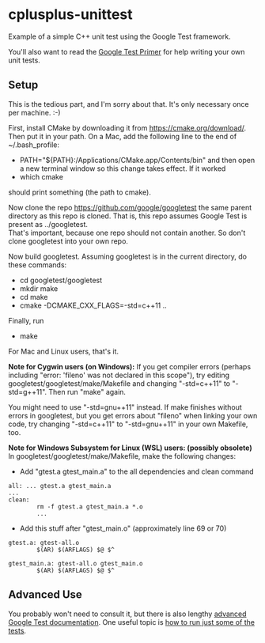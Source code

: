 # cplusplus-unittest
Example of a simple C++ unit test using the Google Test framework.  

You'll also want to read the [Google Test Primer](https://github.com/google/googletest/blob/master/googletest/docs/Primer.md) 
for help writing your own unit tests.

## Setup

This is the tedious part, and I'm sorry about that.  It's only necessary once per machine. :-)

First, install CMake by downloading it from https://cmake.org/download/.
Then put it in your path.  On a Mac, add the following line to the end of ~/.bash_profile:
* PATH="${PATH}:/Applications/CMake.app/Contents/bin"
and then open a new terminal window so this change takes effect. If it worked
* which cmake

should print something (the path to cmake).

Now clone the repo https://github.com/google/googletest the same
parent directory as this repo is cloned.  That is, this repo assumes
Google Test is present as ../googletest.  
That's important, because one repo should not contain another. 
So don't clone googletest into your own repo.

Now build googletest.  Assuming googletest is in the current directory, do these commands:
* cd googletest/googletest
* mkdir make
* cd make
* cmake -DCMAKE_CXX_FLAGS=-std=c++11 ..

Finally, run
* make

For Mac and Linux users, that's it.

**Note for Cygwin users (on Windows):** If you get compiler errors 
(perhaps including "error: 'fileno' was not declared in this scope"), 
try editing googletest/googletest/make/Makefile and changing "-std=c++11"
to "-std=g++11".  Then run "make" again.

You might need to use "-std=gnu++11" instead.  If make finishes without errors in googletest, 
but you get errors about "fileno" when linking your own code, 
try changing "-std=c++11" to "-std=gnu++11" in your own Makefile, too.

**Note for Windows Subsystem for Linux (WSL) users: (possibly obsolete)** 
In googletest/googletest/make/Makefile, make the following changes:
* Add "gtest.a gtest_main.a" to the all dependencies and clean command
```
all: ... gtest.a gtest_main.a
...
clean:
        rm -f gtest.a gtest_main.a *.o
        ...
```
* Add this stuff after "gtest_main.o" (approximately line 69 or 70)
```
gtest.a: gtest-all.o
        $(AR) $(ARFLAGS) $@ $^

gtest_main.a: gtest-all.o gtest_main.o
        $(AR) $(ARFLAGS) $@ $^
```

## Advanced Use
You probably won't need to consult it, but there is also lengthy [advanced Google Test documentation](https://github.com/google/googletest/blob/master/googletest/docs/advanced.md).  One useful topic is [how to run just some of the tests](https://github.com/google/googletest/blob/master/googletest/docs/advanced.md#running-test-programs-advanced-options).
